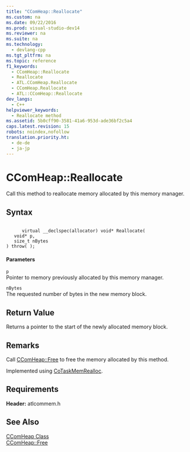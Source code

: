 ```yaml
---
title: "CComHeap::Reallocate"
ms.custom: na
ms.date: 09/22/2016
ms.prod: visual-studio-dev14
ms.reviewer: na
ms.suite: na
ms.technology: 
  - devlang-cpp
ms.tgt_pltfrm: na
ms.topic: reference
f1_keywords: 
  - CComHeap::Reallocate
  - Reallocate
  - ATL.CComHeap.Reallocate
  - CComHeap.Reallocate
  - ATL::CComHeap::Reallocate
dev_langs: 
  - C++
helpviewer_keywords: 
  - Reallocate method
ms.assetid: 5b0cff90-3581-41a6-953d-ade36bf2c5a4
caps.latest.revision: 15
robots: noindex,nofollow
translation.priority.ht: 
  - de-de
  - ja-jp
---
```

# CComHeap::Reallocate
Call this method to reallocate memory allocated by this memory manager.  
  
## Syntax  
  
```  
  
      virtual __declspec(allocator) void* Reallocate(  
   void* p,  
   size_t nBytes   
) throw( );  
```  
  
#### Parameters  
 `p`  
 Pointer to memory previously allocated by this memory manager.  
  
 `nBytes`  
 The requested number of bytes in the new memory block.  
  
## Return Value  
 Returns a pointer to the start of the newly allocated memory block.  
  
## Remarks  
 Call [CComHeap::Free](../vs140/ccomheap--free.md) to free the memory allocated by this method.  
  
 Implemented using [CoTaskMemRealloc](http://msdn.microsoft.com/library/windows/desktop/ms687280).  
  
## Requirements  
 **Header:** atlcommem.h  
  
## See Also  
 [CComHeap Class](../vs140/ccomheap-class.md)   
 [CComHeap::Free](../vs140/ccomheap--free.md)